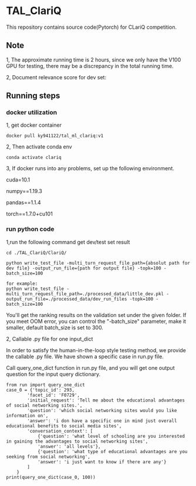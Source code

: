 # TAL_ClariQ

This repository contains source code(Pytorch) for CLariQ competition.

## Note
1, The approximate running time is 2 hours, since we only have the V100 GPU for testing, there may be a discrepancy in the total running time.

2, Document relevance score for dev set:

## Running steps

### docker utilization

1, get docker container

```
docker pull ky941122/tal_ml_clariq:v1
```

2, Then activate conda env

```
conda activate clariq
```

3, If docker runs into any problems, set up the following environment.

cuda=10.1

numpy==1.19.3

pandas==1.1.4

torch==1.7.0+cu101


### run python code

1,run the following command get dev/test set result
```
cd ./TAL_ClariQ/ClariQ/

python write_test_file -multi_turn_request_file_path={absolut path for dev file} -output_run_file={path for output file} -topk=100 -batch_size=100

for example:
python write_test_file -multi_turn_request_file_path=./processed_data/little_dev.pkl -output_run_file=./processed_data/dev_run_files -topk=100 -batch_size=100
```

You'll get the ranking results on the validation set under the given folder. If you meet OOM error, you can control the "-batch_size" parameter, make it smaller, default batch_size is set to 300.


2, Callable .py file for one input_dict

In order to satisfy the human-in-the-loop style testing method, we provide the callable .py file. We have shown a specific case in run.py file.

Call query_one_dict function in run.py file, and you will get one output question for the input query dictionary.

```
from run import query_one_dict
case_0 = {'topic_id': 293,
        'facet_id': 'F0729',
        'initial_request': 'Tell me about the educational advantages of social networking sites.',
        'question': 'which social networking sites would you like information on',
        'answer': 'i don have a specific one in mind just overall educational benefits to social media sites',
        'conversation_context': [
            {'question': 'what level of schooling are you interested in gaining the advantages to social networking sites',
            'answer': 'all levels'},
            {'question': 'what type of educational advantages are you seeking from social networking',
            'answer': 'i just want to know if there are any'}
        ]
    }
print(query_one_dict(case_0, 100))
```